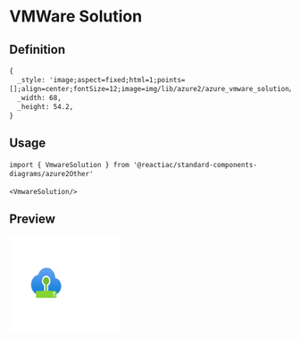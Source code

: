 # VMWare Solution

## Definition

```
{
  _style: 'image;aspect=fixed;html=1;points=[];align=center;fontSize=12;image=img/lib/azure2/azure_vmware_solution/AVS.svg;strokeColor=none;',
  _width: 68,
  _height: 54.2,
}
```

## Usage

```
import { VmwareSolution } from '@reactiac/standard-components-diagrams/azure2Other'

<VmwareSolution/>
```

## Preview

<img src="./vmware-solution.png" width="200"/>
